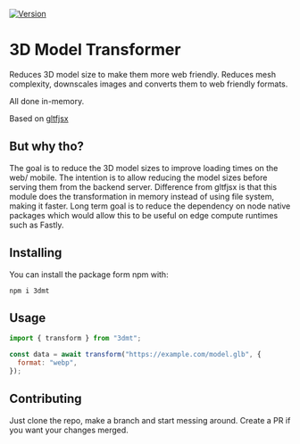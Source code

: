 [![Version](https://img.shields.io/npm/v/3dmt?style=flat&colorA=000000&colorB=000000)](https://www.npmjs.com/package/3dmt)

# 3D Model Transformer

Reduces 3D model size to make them more web friendly.
Reduces mesh complexity, downscales images and converts
them to web friendly formats.

All done in-memory.

Based on [gltfjsx](https://github.com/pmndrs/gltfjsx)

## But why tho?

The goal is to reduce the 3D model sizes to improve loading times on the 
web/ mobile. The intention is to allow reducing the model sizes before 
serving them from the backend server. Difference from gltfjsx is that this 
module does the transformation in memory instead of using file system, making 
it faster. Long term goal is to reduce the dependency on node native packages 
which would allow this to be useful on edge compute runtimes such as Fastly.

## Installing

You can install the package form npm with:

```
npm i 3dmt
```

## Usage

```js
import { transform } from "3dmt";

const data = await transform("https://example.com/model.glb", {
  format: "webp",
});
```

## Contributing
Just clone the repo, make a branch and start messing around. Create a PR if 
you want your changes merged.